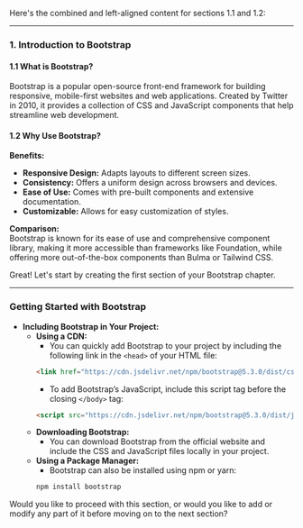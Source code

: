 
Here's the combined and left-aligned content for sections 1.1 and 1.2:

---

### 1. **Introduction to Bootstrap**

#### 1.1 **What is Bootstrap?**

Bootstrap is a popular open-source front-end framework for building responsive, mobile-first websites and web applications. Created by Twitter in 2010, it provides a collection of CSS and JavaScript components that help streamline web development.

#### 1.2 **Why Use Bootstrap?**

**Benefits:**

- **Responsive Design:** Adapts layouts to different screen sizes.
- **Consistency:** Offers a uniform design across browsers and devices.
- **Ease of Use:** Comes with pre-built components and extensive documentation.
- **Customizable:** Allows for easy customization of styles.

**Comparison:**  
Bootstrap is known for its ease of use and comprehensive component library, making it more accessible than frameworks like Foundation, while offering more out-of-the-box components than Bulma or Tailwind CSS.

Great! Let's start by creating the first section of your Bootstrap chapter.

---


### **Getting Started with Bootstrap**
   - **Including Bootstrap in Your Project:**
     - **Using a CDN:**
       - You can quickly add Bootstrap to your project by including the following link in the `<head>` of your HTML file:
       ```html
       <link href="https://cdn.jsdelivr.net/npm/bootstrap@5.3.0/dist/css/bootstrap.min.css" rel="stylesheet">
       ```
       - To add Bootstrap’s JavaScript, include this script tag before the closing `</body>` tag:
       ```html
       <script src="https://cdn.jsdelivr.net/npm/bootstrap@5.3.0/dist/js/bootstrap.bundle.min.js"></script>
       ```
     - **Downloading Bootstrap:**
       - You can download Bootstrap from the official website and include the CSS and JavaScript files locally in your project.
     - **Using a Package Manager:**
       - Bootstrap can also be installed using npm or yarn:
       ```bash
       npm install bootstrap
       ```

Would you like to proceed with this section, or would you like to add or modify any part of it before moving on to the next section?
<!--stackedit_data:
eyJoaXN0b3J5IjpbMTk2NjIyOTYyOCwxMzA0Nzc2NzI3XX0=
-->